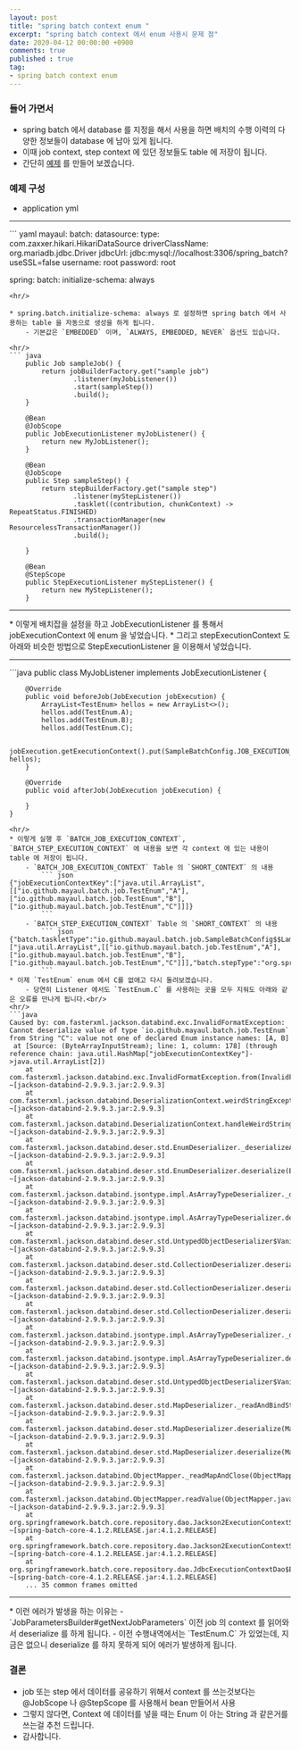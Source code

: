 ```yaml
---
layout: post
title: "spring batch context enum "
excerpt: "spring batch context 에서 enum 사용시 문제 점"
date: 2020-04-12 00:00:00 +0900
comments: true
published : true
tag:
- spring batch context enum
---
```

### 들어 가면서
* spring batch 에서 database 를 지정을 해서 사용을 하면 배치의 수행 이력의 다양한 정보들이 database 에 남아 있게 됩니다.
* 이때 job context, step context 에 있던 정보들도 table 에 저장이 됩니다.
* 간단히 [예제](https://github.com/mayaul/spring-batch-context-enum) 를 만들어 보겠습니다.

### 예제 구성

* application yml
<hr/>
``` yaml
mayaul:
  batch:
    datasource:
      type: com.zaxxer.hikari.HikariDataSource
      driverClassName: org.mariadb.jdbc.Driver
      jdbcUrl: jdbc:mysql://localhost:3306/spring_batch?useSSL=false
      username: root
      password: root

spring:
  batch:
    initialize-schema: always
```
<hr/>
    
* spring.batch.initialize-schema: always 로 설정하면 spring batch 에서 사용하는 table 을 자동으로 생성을 하게 됩니다.
    - 기본값은 `EMBEDDED` 이며, `ALWAYS, EMBEDDED, NEVER` 옵션도 있습니다.

<hr/>
``` java
    public Job sampleJob() {
        return jobBuilderFactory.get("sample job")
                .listener(myJobListener())
                .start(sampleStep())
                .build();
    }

    @Bean
    @JobScope
    public JobExecutionListener myJobListener() {
        return new MyJobListener();
    }

    @Bean
    @JobScope
    public Step sampleStep() {
        return stepBuilderFactory.get("sample step")
                .listener(myStepListener())
                .tasklet((contribution, chunkContext) -> RepeatStatus.FINISHED)
                .transactionManager(new ResourcelessTransactionManager())
                .build();

    }

    @Bean
    @StepScope
    public StepExecutionListener myStepListener() {
        return new MyStepListener();
    }
```
<hr/>
* 이렇게 배치잡을 설정을 하고 JobExecutionListener 를 통해서 jobExecutionContext 에 enum 을 넣었습니다.
* 그리고 stepExecutionContext 도 아래와 비슷한 방법으로 StepExecutionListener 을 이용해서 넣었습니다.
<hr/>
```java
    public class MyJobListener implements JobExecutionListener {
    
        @Override
        public void beforeJob(JobExecution jobExecution) {
            ArrayList<TestEnum> hellos = new ArrayList<>();
            hellos.add(TestEnum.A);
            hellos.add(TestEnum.B);
            hellos.add(TestEnum.C);
    
            jobExecution.getExecutionContext().put(SampleBatchConfig.JOB_EXECUTION_CONTEXT_KEY, hellos);
        }
    
        @Override
        public void afterJob(JobExecution jobExecution) {
    
        }
    }
```
<hr/>
* 이렇게 실행 후 `BATCH_JOB_EXECUTION_CONTEXT`, `BATCH_STEP_EXECUTION_CONTEXT` 에 내용을 보면 각 context 에 있는 내용이 table 에 저장이 됩니다.
    - `BATCH_JOB_EXECUTION_CONTEXT` Table 의 `SHORT_CONTEXT` 의 내용
        ``` json
{"jobExecutionContextKey":["java.util.ArrayList",[["io.github.mayaul.batch.job.TestEnum","A"],["io.github.mayaul.batch.job.TestEnum","B"],["io.github.mayaul.batch.job.TestEnum","C"]]]}
        ```
    - `BATCH_STEP_EXECUTION_CONTEXT` Table 의 `SHORT_CONTEXT` 의 내용
        ``` json
{"batch.taskletType":"io.github.mayaul.batch.job.SampleBatchConfig$$Lambda$316/0x0000000800371840","stepExecutionContextKey":["java.util.ArrayList",[["io.github.mayaul.batch.job.TestEnum","A"],["io.github.mayaul.batch.job.TestEnum","B"],["io.github.mayaul.batch.job.TestEnum","C"]]],"batch.stepType":"org.springframework.batch.core.step.tasklet.TaskletStep"}
        ```
* 이제 `TestEnum` enum 에서 C를 없애고 다시 돌려보겠습니다.
    - 당연히 Listener 에서도 `TestEnum.C` 를 사용하는 곳을 모두 지워도 아래와 같은 오류를 만나게 됩니다.<br/>
<hr/>
```java
Caused by: com.fasterxml.jackson.databind.exc.InvalidFormatException: Cannot deserialize value of type `io.github.mayaul.batch.job.TestEnum` from String "C": value not one of declared Enum instance names: [A, B]
 at [Source: (ByteArrayInputStream); line: 1, column: 178] (through reference chain: java.util.HashMap["jobExecutionContextKey"]->java.util.ArrayList[2])
    at com.fasterxml.jackson.databind.exc.InvalidFormatException.from(InvalidFormatException.java:67) ~[jackson-databind-2.9.9.3.jar:2.9.9.3]
    at com.fasterxml.jackson.databind.DeserializationContext.weirdStringException(DeserializationContext.java:1549) ~[jackson-databind-2.9.9.3.jar:2.9.9.3]
    at com.fasterxml.jackson.databind.DeserializationContext.handleWeirdStringValue(DeserializationContext.java:911) ~[jackson-databind-2.9.9.3.jar:2.9.9.3]
    at com.fasterxml.jackson.databind.deser.std.EnumDeserializer._deserializeAltString(EnumDeserializer.java:255) ~[jackson-databind-2.9.9.3.jar:2.9.9.3]
    at com.fasterxml.jackson.databind.deser.std.EnumDeserializer.deserialize(EnumDeserializer.java:179) ~[jackson-databind-2.9.9.3.jar:2.9.9.3]
    at com.fasterxml.jackson.databind.jsontype.impl.AsArrayTypeDeserializer._deserialize(AsArrayTypeDeserializer.java:116) ~[jackson-databind-2.9.9.3.jar:2.9.9.3]
    at com.fasterxml.jackson.databind.jsontype.impl.AsArrayTypeDeserializer.deserializeTypedFromAny(AsArrayTypeDeserializer.java:71) ~[jackson-databind-2.9.9.3.jar:2.9.9.3]
    at com.fasterxml.jackson.databind.deser.std.UntypedObjectDeserializer$Vanilla.deserializeWithType(UntypedObjectDeserializer.java:712) ~[jackson-databind-2.9.9.3.jar:2.9.9.3]
    at com.fasterxml.jackson.databind.deser.std.CollectionDeserializer.deserialize(CollectionDeserializer.java:288) ~[jackson-databind-2.9.9.3.jar:2.9.9.3]
    at com.fasterxml.jackson.databind.deser.std.CollectionDeserializer.deserialize(CollectionDeserializer.java:245) ~[jackson-databind-2.9.9.3.jar:2.9.9.3]
    at com.fasterxml.jackson.databind.deser.std.CollectionDeserializer.deserialize(CollectionDeserializer.java:27) ~[jackson-databind-2.9.9.3.jar:2.9.9.3]
    at com.fasterxml.jackson.databind.jsontype.impl.AsArrayTypeDeserializer._deserialize(AsArrayTypeDeserializer.java:116) ~[jackson-databind-2.9.9.3.jar:2.9.9.3]
    at com.fasterxml.jackson.databind.jsontype.impl.AsArrayTypeDeserializer.deserializeTypedFromAny(AsArrayTypeDeserializer.java:71) ~[jackson-databind-2.9.9.3.jar:2.9.9.3]
    at com.fasterxml.jackson.databind.deser.std.UntypedObjectDeserializer$Vanilla.deserializeWithType(UntypedObjectDeserializer.java:712) ~[jackson-databind-2.9.9.3.jar:2.9.9.3]
    at com.fasterxml.jackson.databind.deser.std.MapDeserializer._readAndBindStringKeyMap(MapDeserializer.java:529) ~[jackson-databind-2.9.9.3.jar:2.9.9.3]
    at com.fasterxml.jackson.databind.deser.std.MapDeserializer.deserialize(MapDeserializer.java:364) ~[jackson-databind-2.9.9.3.jar:2.9.9.3]
    at com.fasterxml.jackson.databind.deser.std.MapDeserializer.deserialize(MapDeserializer.java:29) ~[jackson-databind-2.9.9.3.jar:2.9.9.3]
    at com.fasterxml.jackson.databind.ObjectMapper._readMapAndClose(ObjectMapper.java:4014) ~[jackson-databind-2.9.9.3.jar:2.9.9.3]
    at com.fasterxml.jackson.databind.ObjectMapper.readValue(ObjectMapper.java:3078) ~[jackson-databind-2.9.9.3.jar:2.9.9.3]
    at org.springframework.batch.core.repository.dao.Jackson2ExecutionContextStringSerializer.deserialize(Jackson2ExecutionContextStringSerializer.java:70) ~[spring-batch-core-4.1.2.RELEASE.jar:4.1.2.RELEASE]
    at org.springframework.batch.core.repository.dao.Jackson2ExecutionContextStringSerializer.deserialize(Jackson2ExecutionContextStringSerializer.java:50) ~[spring-batch-core-4.1.2.RELEASE.jar:4.1.2.RELEASE]
    at org.springframework.batch.core.repository.dao.JdbcExecutionContextDao$ExecutionContextRowMapper.mapRow(JdbcExecutionContextDao.java:325) ~[spring-batch-core-4.1.2.RELEASE.jar:4.1.2.RELEASE]
    ... 35 common frames omitted
```
<hr/>
* 이런 에러가 발생을 하는 이유는 
    - `JobParametersBuilder#getNextJobParameters` 이전 job 의 context 를 읽어와서 deserialize 를 하게 됩니다.
    - 이전 수행내역에서는 `TestEnum.C` 가 있었는데, 지금은 없으니 deserialize 를 하지 못하게 되어 에러가 발생하게 됩니다.

### 결론
* job 또는 step 에서 데이터를 공유하기 위해서 context 를 쓰는것보다는 @JobScope 나 @StepScope 를 사용해서 bean 만들어서 사용
* 그렇지 않다면, Context 에 데이터를 넣을 때는 Enum 이 아는 String 과 같은거를 쓰는걸 추천 드립니다.
* 감사합니다.  
